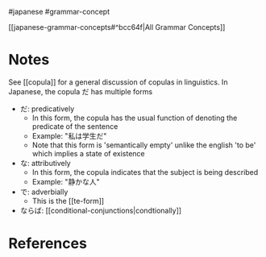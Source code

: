 #japanese #grammar-concept 

[[japanese-grammar-concepts#^bcc64f|All Grammar Concepts]]
# Notes
See [[copula]] for a general discussion of copulas in linguistics. In Japanese, the copula だ has multiple forms
- だ: predicatively
	- In this form, the copula has the usual function of denoting the predicate of the sentence
	- Example: "私は学生だ"
	- Note that this form is 'semantically empty' unlike the english 'to be' which implies a state of existence
- な: attributively
	- In this form, the copula indicates that the subject is being described
	- Example: "静かな人"
- で: adverbially
	- This is the [[te-form]] 
- ならば: [[conditional-conjunctions|condtionally]]
# References
